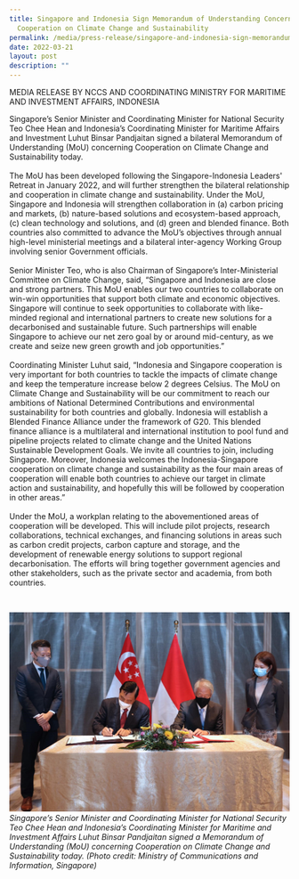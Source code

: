 ```yaml
---
title: Singapore and Indonesia Sign Memorandum of Understanding Concerning
  Cooperation on Climate Change and Sustainability
permalink: /media/press-release/singapore-and-indonesia-sign-memorandum-of-understanding-cooperation-on-climate-change-and-sustainability
date: 2022-03-21
layout: post
description: ""
---
```

MEDIA RELEASE BY NCCS AND COORDINATING MINISTRY FOR MARITIME AND INVESTMENT AFFAIRS, INDONESIA

Singapore’s Senior Minister and Coordinating Minister for National Security Teo Chee Hean and Indonesia’s Coordinating Minister for Maritime Affairs and Investment Luhut Binsar Pandjaitan signed a bilateral Memorandum of Understanding (MoU) concerning Cooperation on Climate Change and Sustainability today.
<br><br>
The MoU has been developed following the Singapore-Indonesia Leaders' Retreat in January 2022, and will further strengthen the bilateral relationship and cooperation in climate change and sustainability. Under the MoU, Singapore and Indonesia will strengthen collaboration in (a) carbon pricing and markets, (b) nature-based solutions and ecosystem-based approach, (c) clean technology and solutions, and (d) green and blended finance. Both countries also committed to advance the MoU’s objectives through annual high-level ministerial meetings and a bilateral inter-agency Working Group involving senior Government officials. 
<br><br>
Senior Minister Teo, who is also Chairman of Singapore’s Inter-Ministerial Committee on Climate Change, said, “Singapore and Indonesia are close and strong partners. This MoU enables our two countries to collaborate on win-win opportunities that support both climate and economic objectives. Singapore will continue to seek opportunities to collaborate with like-minded regional and international partners to create new solutions for a decarbonised and sustainable future. Such partnerships will enable Singapore to achieve our net zero goal by or around mid-century, as we create and seize new green growth and job opportunities.”
<br><br>
Coordinating Minister Luhut said, “Indonesia and Singapore cooperation is very important for both countries to tackle the impacts of climate change and keep the temperature increase below 2 degrees Celsius. The MoU on Climate Change and Sustainability will be our commitment to reach our ambitions of National Determined Contributions and environmental sustainability for both countries and globally. Indonesia will establish a Blended Finance Alliance under the framework of G20. This blended finance alliance is a multilateral and international institution to pool fund and pipeline projects related to climate change and the United Nations Sustainable Development Goals. We invite all countries to join, including Singapore. Moreover, Indonesia welcomes the Indonesia-Singapore cooperation on climate change and sustainability as the four main areas of cooperation will enable both countries to achieve our target in climate action and sustainability, and hopefully this will be followed by cooperation in other areas.”<br><br>
Under the MoU, a workplan relating to the abovementioned areas of cooperation will be developed. This will include pilot projects, research collaborations, technical exchanges, and financing solutions in areas such as carbon credit projects, carbon capture and storage, and the development of renewable energy solutions to support regional decarbonisation. The efforts will bring together government agencies and other stakeholders, such as the private sector and academia, from both countries.

<br>

![Singapore-Indonesia MoU 2022 Press release image.jpg](/images/Singapore-Indonesia%20MoU%202022%20Press%20release%20image.jpg)
<br>*Singapore’s Senior Minister and Coordinating Minister for National Security Teo Chee Hean and Indonesia’s Coordinating Minister for Maritime and Investment Affairs Luhut Binsar Pandjaitan signed a Memorandum of Understanding (MoU) concerning Cooperation on Climate Change and Sustainability today. (Photo credit: Ministry of Communications and Information, Singapore)*